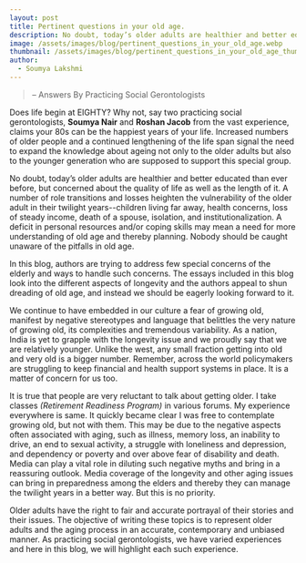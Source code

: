 ```yaml
---
layout: post
title: Pertinent questions in your old age.
description: No doubt, today’s older adults are healthier and better educated than ever before, but concerned about the quality of life as well as the length of it.
image: /assets/images/blog/pertinent_questions_in_your_old_age.webp
thumbnail: /assets/images/blog/pertinent_questions_in_your_old_age_thumbnail.webp
author:
  - Soumya Lakshmi
---
```



> – Answers By Practicing Social Gerontologists 

Does life begin at EIGHTY? Why not, say two practicing social gerontologists, **Soumya Nair** and **Roshan Jacob** from the vast experience, claims your 80s can be the happiest years of your life. Increased numbers of older people and a continued lengthening of the life span signal the need to expand the knowledge about ageing not only to the older adults but also to the younger generation who are supposed to support this special group. 

No doubt, today’s older adults are healthier and better educated than ever before, but concerned about the quality of life as well as the length of it. A number of role transitions and losses heighten the vulnerability of the older adult in their twilight years--children living far away, health concerns, loss of steady income, death of a spouse, isolation, and institutionalization. A deficit in personal resources and/or coping skills may mean a need for more understanding of old age and thereby planning. Nobody should be caught unaware of the pitfalls in old age.

In this blog, authors are trying to address few special concerns of the elderly and ways to handle such concerns. The essays included in this blog look into the different aspects of longevity and the authors appeal to shun dreading of old age, and instead we should be eagerly looking forward to it.

We continue to have embedded in our culture a fear of growing old, manifest by negative stereotypes and language that belittles the very nature of growing old, its complexities and tremendous variability. As a nation, India is yet to grapple with the longevity issue and we proudly say that we are relatively younger. Unlike the west, any small fraction getting into old and very old is a bigger number. Remember, across the world policymakers are struggling to keep financial and health support systems in place. It is a matter of concern for us too.

It is true that people are very reluctant to talk about getting older. I take classes *(Retirement Readiness Program)* in various forums. My experience everywhere is same. It quickly became clear I was free to contemplate growing old, but not with them. This may be due to the negative aspects often associated with aging, such as illness, memory loss, an inability to drive, an end to sexual activity, a struggle with loneliness and depression, and dependency or poverty and over above fear of disability and death. Media can play a vital role in diluting such negative myths and bring in a reassuring outlook. Media coverage of the longevity and other aging issues can bring in preparedness among the elders and thereby they can manage the twilight years in a better way. But this is no priority. 

Older adults have the right to fair and accurate portrayal of their stories and their issues. The objective of writing these topics is to represent older adults and the aging process in an accurate, contemporary and unbiased manner. As practicing social gerontologists, we have varied experiences and here in this blog, we will highlight each such experience. 

